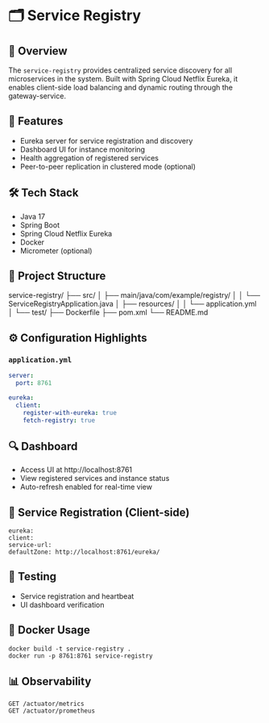 # 🗂️ Service Registry

## 📌 Overview
The `service-registry` provides centralized service discovery for all microservices in the system. Built with Spring Cloud Netflix Eureka, it enables client-side load balancing and dynamic routing through the gateway-service.

## 🚀 Features
- Eureka server for service registration and discovery
- Dashboard UI for instance monitoring
- Health aggregation of registered services
- Peer-to-peer replication in clustered mode (optional)

## 🛠️ Tech Stack
- Java 17
- Spring Boot
- Spring Cloud Netflix Eureka
- Docker
- Micrometer (optional)

## 📁 Project Structure
service-registry/ ├── src/ │ ├── main/java/com/example/registry/ │ │ └── ServiceRegistryApplication.java │ ├── resources/ │ │ └── application.yml │ └── test/ ├── Dockerfile ├── pom.xml └── README.md


## ⚙️ Configuration Highlights

### `application.yml`
```yaml
server:
  port: 8761

eureka:
  client:
    register-with-eureka: true
    fetch-registry: true
```
## 🔍 Dashboard
- Access UI at http://localhost:8761
- View registered services and instance status
- Auto-refresh enabled for real-time view

## 🔗 Service Registration (Client-side)
    eureka:
    client:
    service-url:
    defaultZone: http://localhost:8761/eureka/

## 🧪 Testing
- Service registration and heartbeat
- UI dashboard verification

## 🐳 Docker Usage
    docker build -t service-registry .
    docker run -p 8761:8761 service-registry

## 📊 Observability
    GET /actuator/metrics
    GET /actuator/prometheus

